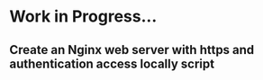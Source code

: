 # Work in Progress...


## Create an Nginx web server with https and authentication access locally script
